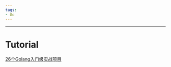 ```yaml
---
tags:
- Go
---
```

---
# Tutorial
[26个Golang入门级实战项目](https://www.bilibili.com/video/BV1kM4y1D7QQ/?spm_id_from=333.999.0.0&vd_source=99b31898c1408d1d4c4fe207c39caefd)


